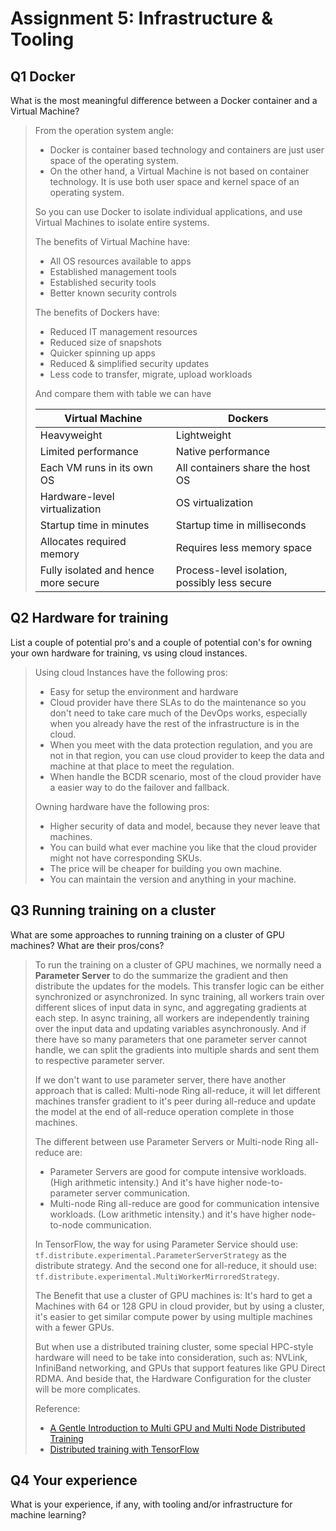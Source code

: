 # Assignment 5: Infrastructure & Tooling

## Q1 Docker
What is the most meaningful difference between a Docker container and a Virtual Machine?

> From the operation system angle:
> * Docker is container based technology and containers are just user space of the operating system.
> * On the other hand, a Virtual Machine is not based on container technology. It is use both user space and kernel space of an operating system.
>
> So you can use Docker to isolate individual applications, and use Virtual Machines to isolate entire systems.
>
> The benefits of Virtual Machine have:
> * All OS resources available to apps
> * Established management tools
> * Established security tools
> * Better known security controls
>
> The benefits of Dockers have:
> * Reduced IT management resources
> * Reduced size of snapshots
> * Quicker spinning up apps
> * Reduced & simplified security updates
> * Less code to transfer, migrate, upload workloads
>
> And compare them with table we can have
>
> Virtual Machine | Dockers
> --- | ---
> Heavyweight | Lightweight
> Limited performance | Native performance
> Each VM runs in its own OS | All containers share the host OS
> Hardware-level virtualization | OS virtualization
> Startup time in minutes | Startup time in milliseconds
> Allocates required memory | Requires less memory space
> Fully isolated and hence more secure | Process-level isolation, possibly less secure

## Q2 Hardware for training
List a couple of potential pro's and a couple of potential con's for owning your own hardware for training, vs using cloud instances.

> Using cloud Instances have the following pros:
> * Easy for setup the environment and hardware
> * Cloud provider have there SLAs to do the maintenance so you don't need to take care much of the DevOps works, especially when you already have the rest of the infrastructure is in the cloud.
> * When you meet with the data protection regulation, and you are not in that region, you can use cloud provider to keep the data and machine at that place to meet the regulation.
> * When handle the BCDR scenario, most of the cloud provider have a easier way to do the failover and fallback.
>
> Owning hardware have the following pros:
> * Higher security of data and model, because they never leave that machines.
> * You can build what ever machine you like that the cloud provider might not have corresponding SKUs.
> * The price will be cheaper for building you own machine.
> * You can maintain the version and anything in your machine.

## Q3 Running training on a cluster
What are some approaches to running training on a cluster of GPU machines? What are their pros/cons?

> To run the training on a cluster of GPU machines, we normally need a **Parameter Server** to do the summarize the gradient and then distribute the updates for the models. This transfer logic can be either synchronized or asynchronized. In sync training, all workers train over different slices of input data in sync, and aggregating gradients at each step. In async training, all workers are independently training over the input data and updating variables asynchronously. And if there have so many parameters that one parameter server cannot handle, we can split the gradients into multiple shards and sent them to respective parameter server.
>
> If we don't want to use parameter server, there have another approach that is called: Multi-node Ring all-reduce, it will let different machines transfer gradient to it's peer during all-reduce and update the model at the end of all-reduce operation complete in those machines.
>
> The different between use Parameter Servers or Multi-node Ring all-reduce are:
> * Parameter Servers are good for compute intensive workloads. (High arithmetic intensity.) And it's have higher node-to-parameter server communication.
> * Multi-node Ring all-reduce are good for communication
> intensive workloads. (Low arithmetic intensity.) and it's have higher node-to-node communication.
>
> In TensorFlow, the way for using Parameter Service should use: `tf.distribute.experimental.ParameterServerStrategy` as the distribute strategy. And the second one for all-reduce, it should use: `tf.distribute.experimental.MultiWorkerMirroredStrategy`.
>
> The Benefit that use a cluster of GPU machines is: It's hard to get a Machines with 64 or 128 GPU in cloud provider, but by using a cluster, it's easier to get similar compute power by using multiple machines with a fewer GPUs.
>
> But when use a distributed training cluster, some special HPC-style hardware will need to be take into consideration, such as: NVLink, InfiniBand networking, and GPUs that support features like GPU Direct RDMA. And beside that, the Hardware Configuration for the cluster will be more complicates.
>
> Reference:
> * [A Gentle Introduction to Multi GPU and Multi Node Distributed Training](https://lambdalabs.com/blog/introduction-multi-gpu-multi-node-distributed-training-nccl-2-0/)
> * [Distributed training with TensorFlow](https://www.tensorflow.org/guide/distributed_training)

## Q4 Your experience
What is your experience, if any, with tooling and/or infrastructure for machine learning?

